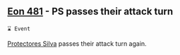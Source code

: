 ## [Eon 481](<https://zeithalt.github.io/t/#eon0481>) - PS passes their attack turn

`⌛ Event`

[Protectores Silva](<https://zeithalt.github.io/r/protectores_silva.html>) passes their attack turn again.
